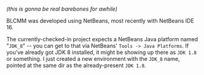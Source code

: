 *(this is gonna be real barebones for awhile)*

BLCMM was developed using NetBeans, most recently with NetBeans IDE 16.

The currently-checked-in project expects a NetBeans Java platform named
"`JDK_8`" -- you can get to that via NetBeans' `Tools -> Java Platforms`.
If you've already got JDK 8 installed, it might be showing up there
as `JDK 1.8` or something.  I just created a new environment with the
`JDK_8` name, pointed at the same dir as the already-present `JDK 1.8`.

